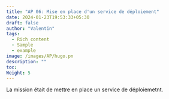 ```yaml
---
title: "AP 06: Mise en place d'un service de déploiement"
date: 2024-01-23T19:53:33+05:30
draft: false
author: "Valentin"
tags:
  - Rich content
  - Sample
  - example
image: /images/AP/hugo.pn
description: ""
toc: 
Weight: 5
---
```


La mission était de mettre en place un service de déploiemetnt.

